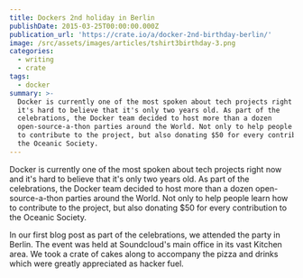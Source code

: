 ```yaml
---
title: Dockers 2nd holiday in Berlin
publishDate: 2015-03-25T00:00:00.000Z
publication_url: 'https://crate.io/a/docker-2nd-birthday-berlin/'
image: /src/assets/images/articles/tshirt3birthday-3.png
categories:
  - writing
  - crate
tags:
  - docker
summary: >-
  Docker is currently one of the most spoken about tech projects right now and
  it's hard to believe that it's only two years old. As part of the
  celebrations, the Docker team decided to host more than a dozen
  open-source-a-thon parties around the World. Not only to help people learn how
  to contribute to the project, but also donating $50 for every contribution to
  the Oceanic Society.
---
```


Docker is currently one of the most spoken about tech projects right now and it's hard to believe that it's only two years old. As part of the celebrations, the Docker team decided to host more than a dozen open-source-a-thon parties around the World. Not only to help people learn how to contribute to the project, but also donating $50 for every contribution to the Oceanic Society.

In our first blog post as part of the celebrations, we attended the party in Berlin. The event was held at Soundcloud's main office in its vast Kitchen area. We took a crate of cakes along to accompany the pizza and drinks which were greatly appreciated as hacker fuel.
